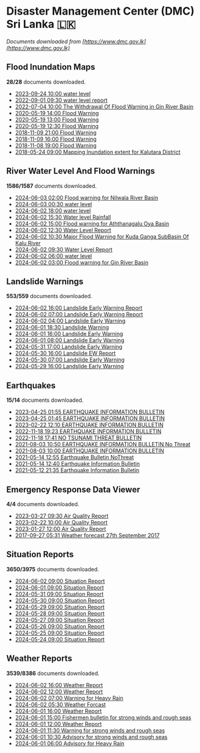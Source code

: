 # Disaster Management Center (DMC) Sri Lanka :sri_lanka:

*Documents downloaded from [https://www.dmc.gov.lk](https://www.dmc.gov.lk)*

## Flood Inundation Maps

**28/28** documents downloaded.

* [2023-09-24 10:00 water level](data/flood-inundation-maps/20230924.1000.water-level.pdf)
* [2022-09-01 09:30 water level report](data/flood-inundation-maps/20220901.0930.water-level-report.pdf)
* [2022-07-04 10:00 The Withdrawal Of Flood Warning in Gin River Basin](data/flood-inundation-maps/20220704.1000.the-withdrawal-of-flood-warning-in-gin-river-basin.pdf)
* [2020-05-19 14:00 Flood Warning](data/flood-inundation-maps/20200519.1400.flood-warning.pdf)
* [2020-05-19 13:00 Flood Warning](data/flood-inundation-maps/20200519.1300.flood-warning.pdf)
* [2020-05-19 12:30 Flood Warning](data/flood-inundation-maps/20200519.1230.flood-warning.pdf)
* [2018-11-09 21:00 Flood Warning](data/flood-inundation-maps/20181109.2100.flood-warning.PDF)
* [2018-11-09 16:00 Flood Warning](data/flood-inundation-maps/20181109.1600.flood-warning.PDF)
* [2018-11-08 19:00 Flood Warning](data/flood-inundation-maps/20181108.1900.flood-warning.PDF)
* [2018-05-24 09:00 Mapping Inundation extent for Kalutara District](data/flood-inundation-maps/20180524.0900.mapping-inundation-extent-for-kalutara-district.pdf)

## River Water Level And Flood Warnings

**1586/1587** documents downloaded.

* [2024-06-03 02:00 Flood warning for Nilwala River Basin](data/river-water-level-and-flood-warnings/20240603.0200.flood-warning-for-nilwala-river-basin.pdf)
* [2024-06-03 00:30 water level](data/river-water-level-and-flood-warnings/20240603.0030.water-level.pdf)
* [2024-06-02 18:00 water level](data/river-water-level-and-flood-warnings/20240602.1800.water-level.pdf)
* [2024-06-02 15:30 Water level  Rainfall](data/river-water-level-and-flood-warnings/20240602.1530.water-level-rainfall.pdf)
* [2024-06-02 15:00 Flood warning for Aththanagalu Oya Basin](data/river-water-level-and-flood-warnings/20240602.1500.flood-warning-for-aththanagalu-oya-basin.pdf)
* [2024-06-02 12:30 Water Level Report](data/river-water-level-and-flood-warnings/20240602.1230.water-level-report.pdf)
* [2024-06-02 10:30 Major Flood Warning for Kuda Ganga SubBasin Of Kalu River](data/river-water-level-and-flood-warnings/20240602.1030.major-flood-warning-for-kuda-ganga-subbasin-of-kalu-river.pdf)
* [2024-06-02 09:30 Water Level Report](data/river-water-level-and-flood-warnings/20240602.0930.water-level-report.pdf)
* [2024-06-02 06:00 water level](data/river-water-level-and-flood-warnings/20240602.0600.water-level.pdf)
* [2024-06-02 03:00 Flood warning for Gin River Basin](data/river-water-level-and-flood-warnings/20240602.0300.flood-warning-for-gin-river-basin.pdf)

## Landslide Warnings

**553/559** documents downloaded.

* [2024-06-02 16:00 Landslide Early Warning Report](data/landslide-warnings/20240602.1600.landslide-early-warning-report.pdf)
* [2024-06-02 07:00 Landslide Early Warning Report](data/landslide-warnings/20240602.0700.landslide-early-warning-report.pdf)
* [2024-06-02 04:00 Landslide Early Warning](data/landslide-warnings/20240602.0400.landslide-early-warning.pdf)
* [2024-06-01 18:30 Landslide Warning](data/landslide-warnings/20240601.1830.landslide-warning.pdf)
* [2024-06-01 16:00 Landslide Early Warning](data/landslide-warnings/20240601.1600.landslide-early-warning.pdf)
* [2024-06-01 08:00 Landslide Early Warning](data/landslide-warnings/20240601.0800.landslide-early-warning.pdf)
* [2024-05-31 17:00 Landslide Early Warning](data/landslide-warnings/20240531.1700.landslide-early-warning.pdf)
* [2024-05-30 16:00 Landslide EW Report](data/landslide-warnings/20240530.1600.landslide-ew-report.pdf)
* [2024-05-30 07:00 Landslide Early Warning](data/landslide-warnings/20240530.0700.landslide-early-warning.pdf)
* [2024-05-29 16:00 Landslide Early Warning](data/landslide-warnings/20240529.1600.landslide-early-warning.pdf)

## Earthquakes

**15/14** documents downloaded.

* [2023-04-25 01:55 EARTHQUAKE INFORMATION BULLETIN](data/earthquakes/20230425.0155.earthquake-information-bulletin.pdf)
* [2023-04-25 01:45 EARTHQUAKE INFORMATION BULLETIN](data/earthquakes/20230425.0145.earthquake-information-bulletin.pdf)
* [2023-02-22 12:10 EARTHQUAKE INFORMATION BULLETIN](data/earthquakes/20230222.1210.earthquake-information-bulletin.pdf)
* [2022-11-18 19:23 EARTHQUAKE INFORMATION BULLETIN](data/earthquakes/20221118.1923.earthquake-information-bulletin.pdf)
* [2022-11-18 17:41 NO TSUNAMI THREAT BULLETIN](data/earthquakes/20221118.1741.no-tsunami-threat-bulletin.pdf)
* [2021-08-03 10:50 EARTHQUAKE INFORMATION BULLETIN No Threat](data/earthquakes/20210803.1050.earthquake-information-bulletin-no-threat.pdf)
* [2021-08-03 10:00 EARTHQUAKE INFORMATION BULLETIN](data/earthquakes/20210803.1000.earthquake-information-bulletin.pdf)
* [2021-05-14 12:55 Earthquake Bulletin NoThreat](data/earthquakes/20210514.1255.earthquake-bulletin-nothreat.pdf)
* [2021-05-14 12:40 Earthquake Information Bulletin](data/earthquakes/20210514.1240.earthquake-information-bulletin.pdf)
* [2021-05-12 21:35 Earthquake Information Bulletin](data/earthquakes/20210512.2135.earthquake-information-bulletin.pdf)

## Emergency Response Data Viewer

**4/4** documents downloaded.

* [2023-03-27 09:30 Air Quality Report](data/emergency-response-data-viewer/20230327.0930.air-quality-report.pdf)
* [2023-02-22 10:00 Air Quality Report](data/emergency-response-data-viewer/20230222.1000.air-quality-report.pdf)
* [2023-01-27 12:00 Air Quality Report](data/emergency-response-data-viewer/20230127.1200.air-quality-report.pdf)
* [2017-09-27 05:31 Weather forecast 27th September 2017](data/emergency-response-data-viewer/20170927.0531.weather-forecast-27th-september-2017.pdf)

## Situation Reports

**3650/3975** documents downloaded.

* [2024-06-02 09:00 Situation Report](data/situation-reports/20240602.0900.situation-report.pdf)
* [2024-06-01 09:00 Situation Report](data/situation-reports/20240601.0900.situation-report.pdf)
* [2024-05-31 09:00 Situation Report](data/situation-reports/20240531.0900.situation-report.pdf)
* [2024-05-30 09:00 Situation Report](data/situation-reports/20240530.0900.situation-report.pdf)
* [2024-05-29 09:00 Situation Report](data/situation-reports/20240529.0900.situation-report.pdf)
* [2024-05-28 09:00 Situation Report](data/situation-reports/20240528.0900.situation-report.pdf)
* [2024-05-27 09:00 Situation Report](data/situation-reports/20240527.0900.situation-report.pdf)
* [2024-05-26 09:00 Situation Report](data/situation-reports/20240526.0900.situation-report.pdf)
* [2024-05-25 09:00 Situation Report](data/situation-reports/20240525.0900.situation-report.pdf)
* [2024-05-24 09:00 Situation Report](data/situation-reports/20240524.0900.situation-report.pdf)

## Weather Reports

**3539/8386** documents downloaded.

* [2024-06-02 16:00 Weather Report](data/weather-reports/20240602.1600.weather-report.pdf)
* [2024-06-02 12:00 Weather Report](data/weather-reports/20240602.1200.weather-report.pdf)
* [2024-06-02 07:00 Warning for Heavy Rain](data/weather-reports/20240602.0700.warning-for-heavy-rain.pdf)
* [2024-06-02 05:30 Weather Forcast](data/weather-reports/20240602.0530.weather-forcast.pdf)
* [2024-06-01 16:00 Weather Report](data/weather-reports/20240601.1600.weather-report.pdf)
* [2024-06-01 15:00 Fishermen bulletin for strong winds and rough seas](data/weather-reports/20240601.1500.fishermen-bulletin-for-strong-winds-and-rough-seas.pdf)
* [2024-06-01 12:00 Weather Report](data/weather-reports/20240601.1200.weather-report.pdf)
* [2024-06-01 11:30 Warning for strong winds and rough seas](data/weather-reports/20240601.1130.warning-for-strong-winds-and-rough-seas.pdf)
* [2024-06-01 10:30 Advisory for strong winds and rough seas](data/weather-reports/20240601.1030.advisory-for-strong-winds-and-rough-seas.pdf)
* [2024-06-01 06:00 Advisory for Heavy Rain](data/weather-reports/20240601.0600.advisory-for-heavy-rain.pdf)
